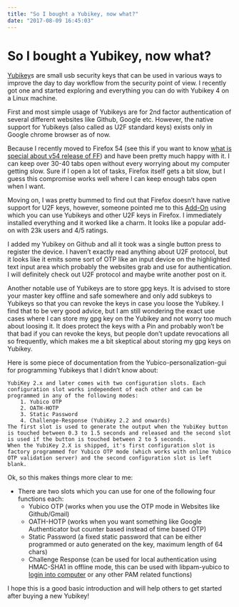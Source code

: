```yaml
---
title: "So I bought a Yubikey, now what?"
date: "2017-08-09 16:45:03"
---
```



# So I bought a Yubikey, now what?
[Yubikey](https://www.yubico.com/products/yubikey-hardware/)s  are small usb security keys that can be used in various ways to improve the day to day workflow from the security point of view. I recently got one and started exploring and everything you can do with Yubikey 4 on a Linux machine.

First and most simple usage of Yubikeys are for 2nd factor authentication of several different websites like Github, Google etc. However, the native support for Yubikeys (also called as U2F standard keys) exists only in Google chrome browser as of now. 

Because I recently moved to Firefox 54 (see this if you want to know [what is special about v54 release of FF](https://medium.com/mozilla-tech/the-search-for-the-goldilocks-browser-and-why-firefox-may-be-just-right-for-you-1f520506aa35)) and have been pretty much happy with it. I can keep over 30-40 tabs open without every worrying about my computer getting slow. Sure if I open a lot of tasks, Firefox itself gets a bit slow, but I guess this compromise works well where I can keep enough tabs open when I want.

Moving on, I was pretty bummed to find out that Firefox doesn’t have native support for U2F keys, however, someone pointed me to this [Add-On](https://medium.com/mozilla-tech/the-search-for-the-goldilocks-browser-and-why-firefox-may-be-just-right-for-you-1f520506aa35) using which you can use Yubikeys and other U2F keys in Firefox. I immediately installed everything and it worked like a charm. It looks like a popular add-on with 23k users and 4/5 ratings.

I added my Yubikey on Github and all it took was a single button press to register the device.  I haven’t exactly read anything about U2F protocol, but it looks like it emits some sort of OTP like an input device on the highlighted text input area which probably the websites grab and use for authentication. I will definitely check out U2F protocol and maybe write another post on it.

Another notable use of Yubikeys are to store gpg keys. It is advised to store your master key offline and safe somewhere and only add subkeys to Yubikeys so that you can revoke the keys in case you loose the Yubikey. I find that to be very good advice, but I am still wondering the exact use cases where I can store my gpg key on the Yubikey and not worry too much about loosing it. It does protect the keys with a Pin and probably won’t be that bad if you can revoke the keys, but people don’t update revocations all so frequently, which makes me a bit skeptical about storing my gpg keys on Yubikey.

Here is some piece of documentation from the Yubico-personalization-gui for programming Yubikeys that I didn’t know about:


    YubiKey 2.x and later comes with two configuration slots. Each configuration slot works independent of each other and can be programmed in any of the following modes:
        1. Yubico OTP
        2. OATH-HOTP
        3. Static Password
        4. Challenge-Response (YubiKey 2.2 and onwards)
    The first slot is used to generate the output when the YubiKey button is touched between 0.3 to 1.5 seconds and released and the second slot is used if the button is touched between 2 to 5 seconds.
    When the YubiKey 2.X is shipped, it's first configuration slot is factory programmed for Yubico OTP mode (which works with online Yubico OTP validation server) and the second configuration slot is left blank.

Ok, so this makes things more clear to me:


- There are two slots which you can use for one of the following four functions each:
  - Yubico OTP (works when you use the OTP mode in Websites like Github/Gmail)
  - OATH-HOTP (works when you want something like Google Authenticator but counter based instead of time based OTP)
  - Static Password (a fixed static password that can be either programmed or auto generated on the key, maximum length of 64 chars)
  - Challenge Response (can be used for local authentication using HMAC-SHA1 in offline mode, this can be used with libpam-yubico to [login into computer](https://developers.yubico.com/yubico-pam/Authentication_Using_Challenge-Response.html) or any other PAM related functions)

I hope this is a good basic introduction and will help others to get started after buying a new Yubikey!


